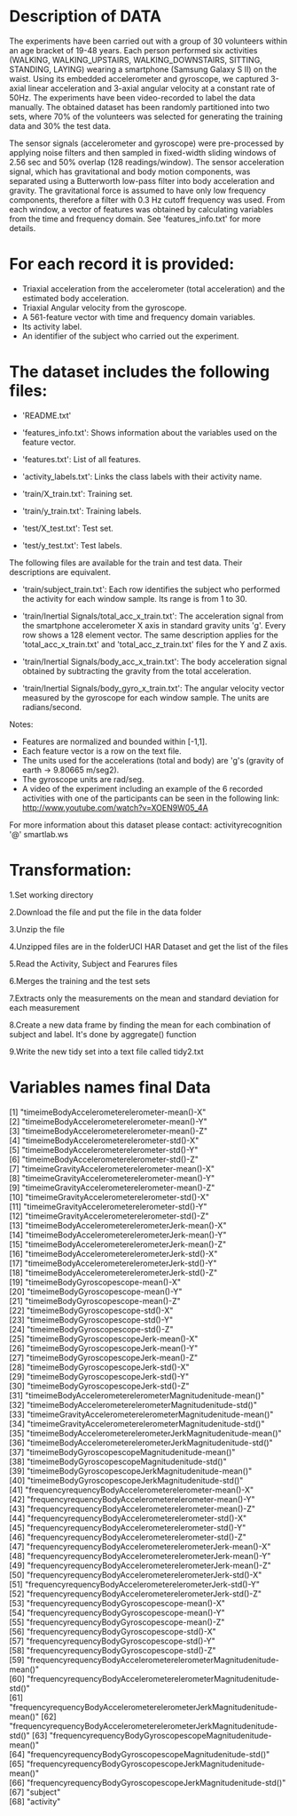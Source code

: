 Description of DATA
======================================
The experiments have been carried out with a group of 30 volunteers within an age bracket of 19-48 years. Each person performed six activities (WALKING, WALKING_UPSTAIRS, WALKING_DOWNSTAIRS, SITTING, STANDING, LAYING) wearing a smartphone (Samsung Galaxy S II) on the waist. Using its embedded accelerometer and gyroscope, we captured 3-axial linear acceleration and 3-axial angular velocity at a constant rate of 50Hz. The experiments have been video-recorded to label the data manually. The obtained dataset has been randomly partitioned into two sets, where 70% of the volunteers was selected for generating the training data and 30% the test data. 

The sensor signals (accelerometer and gyroscope) were pre-processed by applying noise filters and then sampled in fixed-width sliding windows of 2.56 sec and 50% overlap (128 readings/window). The sensor acceleration signal, which has gravitational and body motion components, was separated using a Butterworth low-pass filter into body acceleration and gravity. The gravitational force is assumed to have only low frequency components, therefore a filter with 0.3 Hz cutoff frequency was used. From each window, a vector of features was obtained by calculating variables from the time and frequency domain. See 'features_info.txt' for more details. 

For each record it is provided:
======================================

- Triaxial acceleration from the accelerometer (total acceleration) and the estimated body acceleration.
- Triaxial Angular velocity from the gyroscope. 
- A 561-feature vector with time and frequency domain variables. 
- Its activity label. 
- An identifier of the subject who carried out the experiment.

The dataset includes the following files:
=========================================

- 'README.txt'

- 'features_info.txt': Shows information about the variables used on the feature vector.

- 'features.txt': List of all features.

- 'activity_labels.txt': Links the class labels with their activity name.

- 'train/X_train.txt': Training set.

- 'train/y_train.txt': Training labels.

- 'test/X_test.txt': Test set.

- 'test/y_test.txt': Test labels.

The following files are available for the train and test data. Their descriptions are equivalent. 

- 'train/subject_train.txt': Each row identifies the subject who performed the activity for each window sample. Its range is from 1 to 30. 

- 'train/Inertial Signals/total_acc_x_train.txt': The acceleration signal from the smartphone accelerometer X axis in standard gravity units 'g'. Every row shows a 128 element vector. The same description applies for the 'total_acc_x_train.txt' and 'total_acc_z_train.txt' files for the Y and Z axis. 

- 'train/Inertial Signals/body_acc_x_train.txt': The body acceleration signal obtained by subtracting the gravity from the total acceleration. 

- 'train/Inertial Signals/body_gyro_x_train.txt': The angular velocity vector measured by the gyroscope for each window sample. The units are radians/second. 

Notes: 

- Features are normalized and bounded within [-1,1].
- Each feature vector is a row on the text file.
- The units used for the accelerations (total and body) are 'g's (gravity of earth -> 9.80665 m/seg2).
- The gyroscope units are rad/seg.
- A video of the experiment including an example of the 6 recorded activities with one of the participants can be seen in the following link: http://www.youtube.com/watch?v=XOEN9W05_4A

For more information about this dataset please contact: activityrecognition '@' smartlab.ws


Transformation:
======
1.Set working directory

2.Download the file and put the file in the data folder

3.Unzip the file

4.Unzipped files are in the folderUCI HAR Dataset and get the list of the files

5.Read the Activity, Subject and Fearures files

6.Merges the training and the test sets

7.Extracts only the measurements on the mean and standard deviation for each measurement

8.Create a new data frame by finding the mean for each combination of subject and label. It's done by
  aggregate() function
  
9.Write the new tidy set into a text file called tidy2.txt




Variables names final Data
======
 [1] "timeimeBodyAccelerometerelerometer-mean()-X"                           
 [2] "timeimeBodyAccelerometerelerometer-mean()-Y"                           
 [3] "timeimeBodyAccelerometerelerometer-mean()-Z"                           
 [4] "timeimeBodyAccelerometerelerometer-std()-X"                            
 [5] "timeimeBodyAccelerometerelerometer-std()-Y"                            
 [6] "timeimeBodyAccelerometerelerometer-std()-Z"                            
 [7] "timeimeGravityAccelerometerelerometer-mean()-X"                        
 [8] "timeimeGravityAccelerometerelerometer-mean()-Y"                        
 [9] "timeimeGravityAccelerometerelerometer-mean()-Z"                        
[10] "timeimeGravityAccelerometerelerometer-std()-X"                         
[11] "timeimeGravityAccelerometerelerometer-std()-Y"                         
[12] "timeimeGravityAccelerometerelerometer-std()-Z"                         
[13] "timeimeBodyAccelerometerelerometerJerk-mean()-X"                       
[14] "timeimeBodyAccelerometerelerometerJerk-mean()-Y"                       
[15] "timeimeBodyAccelerometerelerometerJerk-mean()-Z"                       
[16] "timeimeBodyAccelerometerelerometerJerk-std()-X"                        
[17] "timeimeBodyAccelerometerelerometerJerk-std()-Y"                        
[18] "timeimeBodyAccelerometerelerometerJerk-std()-Z"                        
[19] "timeimeBodyGyroscopescope-mean()-X"                                    
[20] "timeimeBodyGyroscopescope-mean()-Y"                                    
[21] "timeimeBodyGyroscopescope-mean()-Z"                                    
[22] "timeimeBodyGyroscopescope-std()-X"                                     
[23] "timeimeBodyGyroscopescope-std()-Y"                                     
[24] "timeimeBodyGyroscopescope-std()-Z"                                     
[25] "timeimeBodyGyroscopescopeJerk-mean()-X"                                
[26] "timeimeBodyGyroscopescopeJerk-mean()-Y"                                
[27] "timeimeBodyGyroscopescopeJerk-mean()-Z"                                
[28] "timeimeBodyGyroscopescopeJerk-std()-X"                                 
[29] "timeimeBodyGyroscopescopeJerk-std()-Y"                                 
[30] "timeimeBodyGyroscopescopeJerk-std()-Z"                                 
[31] "timeimeBodyAccelerometerelerometerMagnitudenitude-mean()"              
[32] "timeimeBodyAccelerometerelerometerMagnitudenitude-std()"               
[33] "timeimeGravityAccelerometerelerometerMagnitudenitude-mean()"           
[34] "timeimeGravityAccelerometerelerometerMagnitudenitude-std()"            
[35] "timeimeBodyAccelerometerelerometerJerkMagnitudenitude-mean()"          
[36] "timeimeBodyAccelerometerelerometerJerkMagnitudenitude-std()"           
[37] "timeimeBodyGyroscopescopeMagnitudenitude-mean()"                       
[38] "timeimeBodyGyroscopescopeMagnitudenitude-std()"                        
[39] "timeimeBodyGyroscopescopeJerkMagnitudenitude-mean()"                   
[40] "timeimeBodyGyroscopescopeJerkMagnitudenitude-std()"                    
[41] "frequencyrequencyBodyAccelerometerelerometer-mean()-X"                 
[42] "frequencyrequencyBodyAccelerometerelerometer-mean()-Y"                 
[43] "frequencyrequencyBodyAccelerometerelerometer-mean()-Z"                 
[44] "frequencyrequencyBodyAccelerometerelerometer-std()-X"                  
[45] "frequencyrequencyBodyAccelerometerelerometer-std()-Y"                  
[46] "frequencyrequencyBodyAccelerometerelerometer-std()-Z"                  
[47] "frequencyrequencyBodyAccelerometerelerometerJerk-mean()-X"             
[48] "frequencyrequencyBodyAccelerometerelerometerJerk-mean()-Y"             
[49] "frequencyrequencyBodyAccelerometerelerometerJerk-mean()-Z"             
[50] "frequencyrequencyBodyAccelerometerelerometerJerk-std()-X"              
[51] "frequencyrequencyBodyAccelerometerelerometerJerk-std()-Y"              
[52] "frequencyrequencyBodyAccelerometerelerometerJerk-std()-Z"              
[53] "frequencyrequencyBodyGyroscopescope-mean()-X"                          
[54] "frequencyrequencyBodyGyroscopescope-mean()-Y"                          
[55] "frequencyrequencyBodyGyroscopescope-mean()-Z"                          
[56] "frequencyrequencyBodyGyroscopescope-std()-X"                           
[57] "frequencyrequencyBodyGyroscopescope-std()-Y"                           
[58] "frequencyrequencyBodyGyroscopescope-std()-Z"                           
[59] "frequencyrequencyBodyAccelerometerelerometerMagnitudenitude-mean()"    
[60] "frequencyrequencyBodyAccelerometerelerometerMagnitudenitude-std()"     
[61] "frequencyrequencyBodyAccelerometerelerometerJerkMagnitudenitude-mean()"
[62] "frequencyrequencyBodyAccelerometerelerometerJerkMagnitudenitude-std()" 
[63] "frequencyrequencyBodyGyroscopescopeMagnitudenitude-mean()"             
[64] "frequencyrequencyBodyGyroscopescopeMagnitudenitude-std()"              
[65] "frequencyrequencyBodyGyroscopescopeJerkMagnitudenitude-mean()"         
[66] "frequencyrequencyBodyGyroscopescopeJerkMagnitudenitude-std()"          
[67] "subject"                                                               
[68] "activity"                                  






